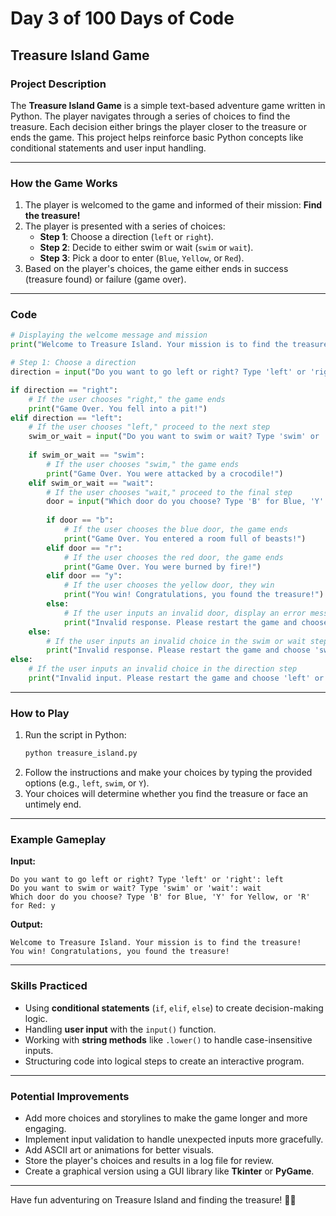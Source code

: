 # **Day 3 of 100 Days of Code**  
## **Treasure Island Game**

### **Project Description**
The **Treasure Island Game** is a simple text-based adventure game written in Python. The player navigates through a series of choices to find the treasure. Each decision either brings the player closer to the treasure or ends the game. This project helps reinforce basic Python concepts like conditional statements and user input handling.

---

### **How the Game Works**
1. The player is welcomed to the game and informed of their mission: **Find the treasure!**
2. The player is presented with a series of choices:
   - **Step 1**: Choose a direction (`left` or `right`).
   - **Step 2**: Decide to either swim or wait (`swim` or `wait`).
   - **Step 3**: Pick a door to enter (`Blue`, `Yellow`, or `Red`).
3. Based on the player's choices, the game either ends in success (treasure found) or failure (game over).

---

### **Code**
```python
# Displaying the welcome message and mission
print("Welcome to Treasure Island. Your mission is to find the treasure!")

# Step 1: Choose a direction
direction = input("Do you want to go left or right? Type 'left' or 'right': ").lower()

if direction == "right": 
    # If the user chooses "right," the game ends
    print("Game Over. You fell into a pit!")
elif direction == "left":
    # If the user chooses "left," proceed to the next step
    swim_or_wait = input("Do you want to swim or wait? Type 'swim' or 'wait': ").lower()
    
    if swim_or_wait == "swim":
        # If the user chooses "swim," the game ends
        print("Game Over. You were attacked by a crocodile!")
    elif swim_or_wait == "wait":
        # If the user chooses "wait," proceed to the final step
        door = input("Which door do you choose? Type 'B' for Blue, 'Y' for Yellow, or 'R' for Red: ").lower()
        
        if door == "b":
            # If the user chooses the blue door, the game ends
            print("Game Over. You entered a room full of beasts!")
        elif door == "r":
            # If the user chooses the red door, the game ends
            print("Game Over. You were burned by fire!")
        elif door == "y":
            # If the user chooses the yellow door, they win
            print("You win! Congratulations, you found the treasure!")
        else:
            # If the user inputs an invalid door, display an error message
            print("Invalid response. Please restart the game and choose a valid door.")
    else:
        # If the user inputs an invalid choice in the swim or wait step
        print("Invalid response. Please restart the game and choose 'swim' or 'wait.'")
else:
    # If the user inputs an invalid choice in the direction step
    print("Invalid input. Please restart the game and choose 'left' or 'right.'")
```

---

### **How to Play**
1. Run the script in Python:
   ```bash
   python treasure_island.py
   ```
2. Follow the instructions and make your choices by typing the provided options (e.g., `left`, `swim`, or `Y`).
3. Your choices will determine whether you find the treasure or face an untimely end.

---

### **Example Gameplay**
**Input:**
```
Do you want to go left or right? Type 'left' or 'right': left  
Do you want to swim or wait? Type 'swim' or 'wait': wait  
Which door do you choose? Type 'B' for Blue, 'Y' for Yellow, or 'R' for Red: y
```

**Output:**
```
Welcome to Treasure Island. Your mission is to find the treasure!  
You win! Congratulations, you found the treasure!
```

---

### **Skills Practiced**
- Using **conditional statements** (`if`, `elif`, `else`) to create decision-making logic.
- Handling **user input** with the `input()` function.
- Working with **string methods** like `.lower()` to handle case-insensitive inputs.
- Structuring code into logical steps to create an interactive program.

---

### **Potential Improvements**
- Add more choices and storylines to make the game longer and more engaging.
- Implement input validation to handle unexpected inputs more gracefully.
- Add ASCII art or animations for better visuals.
- Store the player's choices and results in a log file for review.
- Create a graphical version using a GUI library like **Tkinter** or **PyGame**.

---

Have fun adventuring on Treasure Island and finding the treasure! 🏴‍☠️
